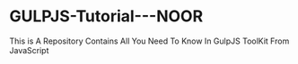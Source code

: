 # GULPJS-Tutorial---NOOR
This is A Repository Contains All You Need To Know In GulpJS ToolKit From JavaScript
